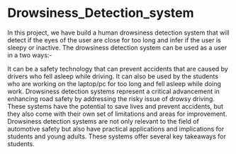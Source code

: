 # Drowsiness_Detection_system
In this project, we have build a human drowsiness detection system that will detect if the eyes of the user are close for too long and infer if the user is sleepy or inactive. The drowsiness detection system can be used as a user in a two ways:-

It can be a safety technology that can prevent accidents that are caused by drivers who fell asleep while driving.
It can also be used by the students who are working on the laptop/pc for too long and fell asleep while doing work.
Drowsiness detection systems represent a critical advancement in enhancing road safety by addressing the risky issue of drowsy driving. These systems have the potential to save lives and prevent accidents, but they also come with their own set of limitations and areas for improvement. Drowsiness detection systems are not only relevant to the field of automotive safety but also have practical applications and implications for students and young adults. These systems offer several key takeaways for students.
